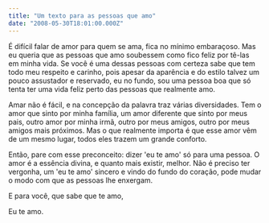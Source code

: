 ```yaml
---
title: "Um texto para as pessoas que amo"
date: "2008-05-30T18:01:00.000Z"
---
```


É difícil falar de amor para quem se ama, fica no mínimo embaraçoso. Mas eu queria que as pessoas que amo soubessem como fico feliz por tê-las em minha vida. Se você é uma dessas pessoas com certeza sabe que tem todo meu respeito e carinho, pois apesar da aparência e do estilo talvez um pouco assustador e reservado, eu no fundo, sou uma pessoa boa que só tenta ter uma vida feliz perto das pessoas que realmente amo.

Amar não é fácil, e na concepção da palavra traz várias diversidades. Tem o amor que sinto por minha família, um amor diferente que sinto por meus pais, outro amor por minha irmã, outro por meus amigos, outro por meus amigos mais próximos. Mas o que realmente importa é que esse amor vêm de um mesmo lugar, todos eles trazem um grande conforto.

Então, pare com esse preconceito: dizer 'eu te amo' só para uma pessoa. O amor é a essência divina, e quanto mais existir, melhor. Não é preciso ter vergonha, um 'eu te amo' sincero e vindo do fundo do coração, pode mudar o modo com que as pessoas lhe enxergam.

E para você, que sabe que te amo,

Eu te amo.